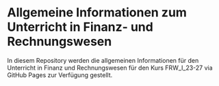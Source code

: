 # Allgemeine Informationen zum Unterricht in Finanz- und Rechnungswesen

In diesem Repository werden die allgemeinen Informationen für den
Unterricht in Finanz und Rechnungswesen für den Kurs FRW_I_23-27 via
GitHub Pages zur Verfügung gestellt.